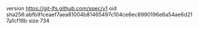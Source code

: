 version https://git-lfs.github.com/spec/v1
oid sha256:abfb91ceaef7aea81004b81465497c104ce6ec8990196e6a54ae6d217a1cf18b
size 734
